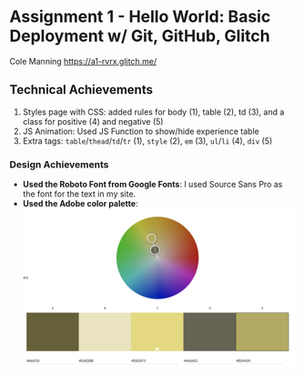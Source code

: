 Assignment 1 - Hello World: Basic Deployment w/ Git, GitHub, Glitch
===

Cole Manning
https://a1-rvrx.glitch.me/

## Technical Achievements
1. Styles page with CSS: added rules for body (1), table (2), td (3), and a class for positive (4) and negative (5)
2.  JS Animation: Used JS Function to show/hide experience table
3. Extra tags: `table`/`thead`/`td`/`tr` (1), `style` (2), `em` (3), `ul`/`li` (4), `div` (5)


### Design Achievements
- **Used the Roboto Font from Google Fonts**: I used Source Sans Pro as the font for the text in my site.
- **Used the Adobe color palette**: ![adobe-color-wheel.png](adobe-color-wheel.png)
